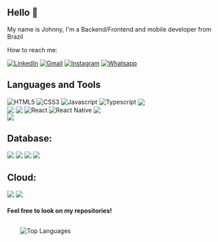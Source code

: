 ## Hello 👋

My name is Johnny, I'm a Backend/Frontend and mobile developer from Brazil

How to reach me:

[![LinkedIn](https://img.shields.io/badge/LinkedIn-0077B5?style=for-the-badge&logo=linkedin&logoColor=white)](https://www.linkedin.com/in/johnny-henrique-alves-moreira-40630392/)
[![Gmail](https://img.shields.io/badge/Gmail-D14836?style=for-the-badge&logo=gmail&logoColor=white)](mailto:andre.aguilera555@gmail.com)
[![Instagram](https://img.shields.io/badge/Instagram-E4405F?style=for-the-badge&logo=instagram&logoColor=white)](https://www.instagram.com/johnnymoreira1991/)
[![Whatsapp](https://img.shields.io/badge/WhatsApp-25D366?style=for-the-badge&logo=whatsapp&logoColor=white)](https://api.whatsapp.com/send?phone=5519991488651)

 ## Languages and Tools

<div style="display:inline_block">
  <img src="https://img.shields.io/badge/HTML5-E34F26?style=for-the-badge&logo=html5&logoColor=white" alt="HTML5" align="center">
  <img src="https://img.shields.io/badge/CSS3-1572B6?style=for-the-badge&logo=css3&logoColor=white" alt="CSS3" align="center">
  <img src="https://img.shields.io/badge/JavaScript-F7DF1E?style=for-the-badge&logo=javascript&logoColor=black" alt="Javascript" align="center">
  <img src="https://img.shields.io/badge/TypeScript-007ACC?style=for-the-badge&logo=typescript&logoColor=white" alt="Typescript" align="center">
  <img src="https://img.shields.io/badge/styled--components-DB7093?style=for-the-badge&logo=styled-components&logoColor=white" align="center"/><br>
  <img src="https://img.shields.io/badge/Node.js-339933?style=for-the-badge&logo=nodedotjs&logoColor=white" align="center"/>
  <img src="https://img.shields.io/badge/Express.js-404D59?style=for-the-badge" align="center"/> 
  <img src="https://img.shields.io/badge/React-20232A?style=for-the-badge&logo=react&logoColor=61DAFB" alt="React" align="center">
  <img src="https://img.shields.io/badge/React_Native-20232A?style=for-the-badge&logo=react&logoColor=61DAFB" alt="React Native" align="center">
  <img src="https://img.shields.io/badge/Docker-2496ED?style=for-the-badge&logo=docker&logoColor=white" align="center"/><br>
  <img src="https://img.shields.io/badge/Git-F05032?style=for-the-badge&logo=git&logoColor=white" align="center"/>
</div>

##  Database:
<p display="block">
<img src="https://img.shields.io/badge/PostgreSQL-316192?style=for-the-badge&logo=postgresql&logoColor=white"/>
<img src="https://img.shields.io/badge/MongoDB-4EA94B?style=for-the-badge&logo=mongodb&logoColor=white"/>
<img src="https://img.shields.io/badge/MySQL-00000F?style=for-the-badge&logo=mysql&logoColor=white"/>
<img src="https://img.shields.io/badge/firebase-ffca28?style=for-the-badge&logo=firebase&logoColor=black"/>
</p>


##  Cloud:
<p display="block">
<img src="https://img.shields.io/badge/Amazon_AWS-232F3E?style=for-the-badge&logo=amazon-aws&logoColor=white"/>
<img src="https://img.shields.io/badge/Microsoft_Azure-0089D6?style=for-the-badge&logo=microsoft-azure&logoColor=white"/>
</p>

#### Feel free to look on my repositories!

<div style="margin: 30px"> 
<img alt="Top Languages" align="center"  src="https://github-readme-stats.vercel.app/api/top-langs/?username=johnnymoreira91&layout=compact">
</div>

